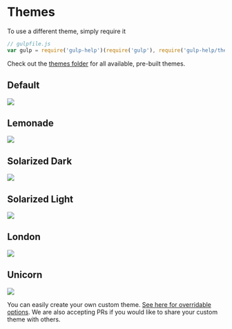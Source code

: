 # Themes

To use a different theme, simply require it

```js
// gulpfile.js
var gulp = require('gulp-help')(require('gulp'), require('gulp-help/themes/lemonade'));
```

Check out the [themes folder](../themes) for all available, pre-built themes.

## Default
![](../screenshot.png)  

## Lemonade
![](screenshots/lemonade.png)  

## Solarized Dark
![](screenshots/solarized_dark.png)  

## Solarized Light
![](screenshots/solarized_light.png)  

## London
![](screenshots/london.png)

## Unicorn
![](screenshots/unicorn.png)

You can easily create your own custom theme. [See here for overridable options](../index.js#L4).
We are also accepting PRs if you would like to share your custom theme with others.
